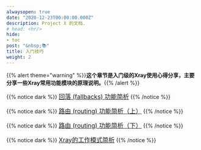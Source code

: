```yaml
---
alwaysopen: true
date: "2020-12-23T00:00:00.000Z"
description: Project X 的文档.
# head: <hr/>
hide:
- toc
post: "&nbsp;📚"
title: 入门技巧
weight: 2
---
```

{{% alert theme="warning" %}}**这个章节是入门级的Xray使用心得分享，主要分享一些Xray常用功能模块的原理说明。**{{% /alert %}}
<br>

{{% notice dark %}}
<font size=3>[回落 (fallbacks) 功能简析](./fallbacks-lv1)</font>
{{% /notice %}}

{{% notice dark %}}
<font size=3>[路由 (routing) 功能简析（上）](./routing-lv1-part1)</font>
{{% /notice %}}

{{% notice dark %}}
<font size=3>[路由 (routing) 功能简析（下）](./routing-lv1-part2)</font>
{{% /notice %}}

{{% notice dark %}}
<font size=3>[Xray的工作模式简析](./work)</font>
{{% /notice %}}
